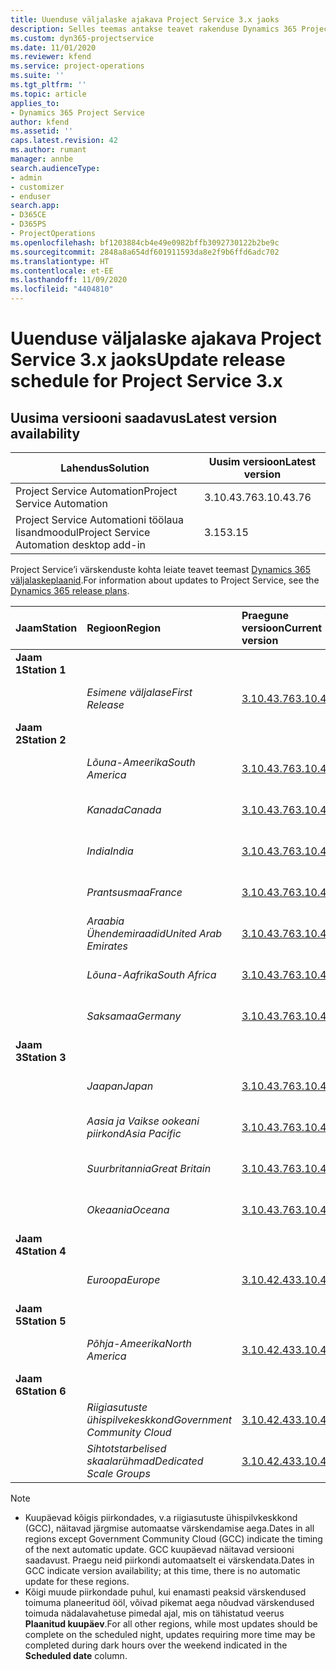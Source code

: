 ```yaml
---
title: Uuenduse väljalaske ajakava Project Service 3.x jaoks
description: Selles teemas antakse teavet rakenduse Dynamics 365 Project Service Automation saadaolevate ja tulevaste väljaannete kohta.
ms.custom: dyn365-projectservice
ms.date: 11/01/2020
ms.reviewer: kfend
ms.service: project-operations
ms.suite: ''
ms.tgt_pltfrm: ''
ms.topic: article
applies_to:
- Dynamics 365 Project Service
author: kfend
ms.assetid: ''
caps.latest.revision: 42
ms.author: rumant
manager: annbe
search.audienceType:
- admin
- customizer
- enduser
search.app:
- D365CE
- D365PS
- ProjectOperations
ms.openlocfilehash: bf1203884cb4e49e0982bffb3092730122b2be9c
ms.sourcegitcommit: 2848a8a654df601911593da8e2f9b6ffd6adc702
ms.translationtype: HT
ms.contentlocale: et-EE
ms.lasthandoff: 11/09/2020
ms.locfileid: "4404810"
---
```

# <a name="update-release-schedule-for-project-service-3x"></a><span data-ttu-id="05f65-103">Uuenduse väljalaske ajakava Project Service 3.x jaoks</span><span class="sxs-lookup"><span data-stu-id="05f65-103">Update release schedule for Project Service 3.x</span></span>

## <a name="latest-version-availability"></a><span data-ttu-id="05f65-104">Uusima versiooni saadavus</span><span class="sxs-lookup"><span data-stu-id="05f65-104">Latest version availability</span></span>

| <span data-ttu-id="05f65-105">Lahendus</span><span class="sxs-lookup"><span data-stu-id="05f65-105">Solution</span></span>  | <span data-ttu-id="05f65-106">Uusim versioon</span><span class="sxs-lookup"><span data-stu-id="05f65-106">Latest version</span></span> |
|-------|----|
| <span data-ttu-id="05f65-107">Project Service Automation</span><span class="sxs-lookup"><span data-stu-id="05f65-107">Project Service Automation</span></span>    | <span data-ttu-id="05f65-108">3.10.43.76</span><span class="sxs-lookup"><span data-stu-id="05f65-108">3.10.43.76</span></span> |
| <span data-ttu-id="05f65-109">Project Service Automationi töölaua lisandmoodul</span><span class="sxs-lookup"><span data-stu-id="05f65-109">Project Service Automation desktop add-in</span></span>                | <span data-ttu-id="05f65-110">3.15</span><span class="sxs-lookup"><span data-stu-id="05f65-110">3.15</span></span>          |

<span data-ttu-id="05f65-111">Project Service’i värskenduste kohta leiate teavet teemast [Dynamics 365 väljalaskeplaanid](https://docs.microsoft.com/dynamics365/release-plans/).</span><span class="sxs-lookup"><span data-stu-id="05f65-111">For information about updates to Project Service, see the [Dynamics 365 release plans](https://docs.microsoft.com/dynamics365/release-plans/).</span></span> 

| <span data-ttu-id="05f65-112">Jaam</span><span class="sxs-lookup"><span data-stu-id="05f65-112">Station</span></span>  | <span data-ttu-id="05f65-113">Regioon</span><span class="sxs-lookup"><span data-stu-id="05f65-113">Region</span></span> | <span data-ttu-id="05f65-114">Praegune versioon</span><span class="sxs-lookup"><span data-stu-id="05f65-114">Current version</span></span> | <span data-ttu-id="05f65-115">Järgmine versioon</span><span class="sxs-lookup"><span data-stu-id="05f65-115">Next version</span></span> |  <span data-ttu-id="05f65-116">Ajastatud kuupäev</span><span class="sxs-lookup"><span data-stu-id="05f65-116">Scheduled date</span></span>
| :---   | :---   | :---   | :---   |:---   |         
|<span data-ttu-id="05f65-117"><strong>Jaam 1</strong></span><span class="sxs-lookup"><span data-stu-id="05f65-117"><strong>Station 1</strong></span></span> | |  |  | |
| | <span data-ttu-id="05f65-118"><i>Esimene väljalase</i></span><span class="sxs-lookup"><span data-stu-id="05f65-118"><i>First Release</i></span></span> | [<span data-ttu-id="05f65-119">3.10.43.76</span><span class="sxs-lookup"><span data-stu-id="05f65-119">3.10.43.76</span></span>](whats-new-ur-25.md) | <span data-ttu-id="05f65-120">TBD</span><span class="sxs-lookup"><span data-stu-id="05f65-120">TBD</span></span> | <span data-ttu-id="05f65-121">20. november, 2020</span><span class="sxs-lookup"><span data-stu-id="05f65-121">November 20, 2020</span></span>
|<span data-ttu-id="05f65-122"><strong>Jaam 2</strong></span><span class="sxs-lookup"><span data-stu-id="05f65-122"><strong>Station 2</strong></span></span> | |  |  | |
| | <span data-ttu-id="05f65-123"><i>Lõuna-Ameerika</i></span><span class="sxs-lookup"><span data-stu-id="05f65-123"><i>South America</i></span></span> | [<span data-ttu-id="05f65-124">3.10.43.76</span><span class="sxs-lookup"><span data-stu-id="05f65-124">3.10.43.76</span></span>](whats-new-ur-25.md) | <span data-ttu-id="05f65-125">TBD</span><span class="sxs-lookup"><span data-stu-id="05f65-125">TBD</span></span> | <span data-ttu-id="05f65-126">27. november, 2020</span><span class="sxs-lookup"><span data-stu-id="05f65-126">November 27, 2020</span></span>
| | <span data-ttu-id="05f65-127"><i>Kanada</i></span><span class="sxs-lookup"><span data-stu-id="05f65-127"><i>Canada</i></span></span> | [<span data-ttu-id="05f65-128">3.10.43.76</span><span class="sxs-lookup"><span data-stu-id="05f65-128">3.10.43.76</span></span>](whats-new-ur-25.md) | <span data-ttu-id="05f65-129">TBD</span><span class="sxs-lookup"><span data-stu-id="05f65-129">TBD</span></span> | <span data-ttu-id="05f65-130">27. november, 2020</span><span class="sxs-lookup"><span data-stu-id="05f65-130">November 27, 2020</span></span> 
| | <span data-ttu-id="05f65-131"><i>India</i></span><span class="sxs-lookup"><span data-stu-id="05f65-131"><i>India</i></span></span> | [<span data-ttu-id="05f65-132">3.10.43.76</span><span class="sxs-lookup"><span data-stu-id="05f65-132">3.10.43.76</span></span>](whats-new-ur-25.md) | <span data-ttu-id="05f65-133">TBD</span><span class="sxs-lookup"><span data-stu-id="05f65-133">TBD</span></span> | <span data-ttu-id="05f65-134">27. november, 2020</span><span class="sxs-lookup"><span data-stu-id="05f65-134">November 27, 2020</span></span>
| | <span data-ttu-id="05f65-135"><i>Prantsusmaa</i></span><span class="sxs-lookup"><span data-stu-id="05f65-135"><i>France</i></span></span> | [<span data-ttu-id="05f65-136">3.10.43.76</span><span class="sxs-lookup"><span data-stu-id="05f65-136">3.10.43.76</span></span>](whats-new-ur-25.md) | <span data-ttu-id="05f65-137">TBD</span><span class="sxs-lookup"><span data-stu-id="05f65-137">TBD</span></span> | <span data-ttu-id="05f65-138">27. november, 2020</span><span class="sxs-lookup"><span data-stu-id="05f65-138">November 27, 2020</span></span>
| | <span data-ttu-id="05f65-139"><i>Araabia Ühendemiraadid</i></span><span class="sxs-lookup"><span data-stu-id="05f65-139"><i>United Arab Emirates</i></span></span> | [<span data-ttu-id="05f65-140">3.10.43.76</span><span class="sxs-lookup"><span data-stu-id="05f65-140">3.10.43.76</span></span>](whats-new-ur-25.md) | <span data-ttu-id="05f65-141">TBD</span><span class="sxs-lookup"><span data-stu-id="05f65-141">TBD</span></span> | <span data-ttu-id="05f65-142">27. november, 2020</span><span class="sxs-lookup"><span data-stu-id="05f65-142">November 27, 2020</span></span>
| | <span data-ttu-id="05f65-143"><i>Lõuna-Aafrika</i></span><span class="sxs-lookup"><span data-stu-id="05f65-143"><i>South Africa</i></span></span> | [<span data-ttu-id="05f65-144">3.10.43.76</span><span class="sxs-lookup"><span data-stu-id="05f65-144">3.10.43.76</span></span>](whats-new-ur-25.md) | <span data-ttu-id="05f65-145">TBD</span><span class="sxs-lookup"><span data-stu-id="05f65-145">TBD</span></span> | <span data-ttu-id="05f65-146">27. november, 2020</span><span class="sxs-lookup"><span data-stu-id="05f65-146">November 27, 2020</span></span>
| | <span data-ttu-id="05f65-147"><i>Saksamaa</i></span><span class="sxs-lookup"><span data-stu-id="05f65-147"><i>Germany</i></span></span> | [<span data-ttu-id="05f65-148">3.10.43.76</span><span class="sxs-lookup"><span data-stu-id="05f65-148">3.10.43.76</span></span>](whats-new-ur-25.md) | <span data-ttu-id="05f65-149">TBD</span><span class="sxs-lookup"><span data-stu-id="05f65-149">TBD</span></span> | <span data-ttu-id="05f65-150">27. november, 2020</span><span class="sxs-lookup"><span data-stu-id="05f65-150">November 27, 2020</span></span>
|<span data-ttu-id="05f65-151"><strong>Jaam 3</strong></span><span class="sxs-lookup"><span data-stu-id="05f65-151"><strong>Station 3</strong></span></span> | |  |  | |
| | <span data-ttu-id="05f65-152"><i>Jaapan</i></span><span class="sxs-lookup"><span data-stu-id="05f65-152"><i>Japan</i></span></span> | [<span data-ttu-id="05f65-153">3.10.43.76</span><span class="sxs-lookup"><span data-stu-id="05f65-153">3.10.43.76</span></span>](whats-new-ur-25.md) | <span data-ttu-id="05f65-154">TBD</span><span class="sxs-lookup"><span data-stu-id="05f65-154">TBD</span></span> | <span data-ttu-id="05f65-155">11. detsember 2020</span><span class="sxs-lookup"><span data-stu-id="05f65-155">December 11, 2020</span></span>
| | <span data-ttu-id="05f65-156"><i>Aasia ja Vaikse ookeani piirkond</i></span><span class="sxs-lookup"><span data-stu-id="05f65-156"><i>Asia Pacific</i></span></span> | [<span data-ttu-id="05f65-157">3.10.43.76</span><span class="sxs-lookup"><span data-stu-id="05f65-157">3.10.43.76</span></span>](whats-new-ur-25.md) | <span data-ttu-id="05f65-158">TBD</span><span class="sxs-lookup"><span data-stu-id="05f65-158">TBD</span></span> | <span data-ttu-id="05f65-159">11. detsember 2020</span><span class="sxs-lookup"><span data-stu-id="05f65-159">December 11, 2020</span></span>
| | <span data-ttu-id="05f65-160"><i>Suurbritannia</i></span><span class="sxs-lookup"><span data-stu-id="05f65-160"><i>Great Britain</i></span></span> | [<span data-ttu-id="05f65-161">3.10.43.76</span><span class="sxs-lookup"><span data-stu-id="05f65-161">3.10.43.76</span></span>](whats-new-ur-25.md) | <span data-ttu-id="05f65-162">TBD</span><span class="sxs-lookup"><span data-stu-id="05f65-162">TBD</span></span> | <span data-ttu-id="05f65-163">11. detsember 2020</span><span class="sxs-lookup"><span data-stu-id="05f65-163">December 11, 2020</span></span>
| | <span data-ttu-id="05f65-164"><i>Okeaania</i></span><span class="sxs-lookup"><span data-stu-id="05f65-164"><i>Oceana</i></span></span> | [<span data-ttu-id="05f65-165">3.10.43.76</span><span class="sxs-lookup"><span data-stu-id="05f65-165">3.10.43.76</span></span>](whats-new-ur-25.md) | <span data-ttu-id="05f65-166">TBD</span><span class="sxs-lookup"><span data-stu-id="05f65-166">TBD</span></span> | <span data-ttu-id="05f65-167">11. detsember 2020</span><span class="sxs-lookup"><span data-stu-id="05f65-167">December 11, 2020</span></span>
|<span data-ttu-id="05f65-168"><strong>Jaam 4</strong></span><span class="sxs-lookup"><span data-stu-id="05f65-168"><strong>Station 4</strong></span></span> | |  |  | |
| | <span data-ttu-id="05f65-169"><i>Euroopa</i></span><span class="sxs-lookup"><span data-stu-id="05f65-169"><i>Europe</i></span></span> |[<span data-ttu-id="05f65-170">3.10.42.43</span><span class="sxs-lookup"><span data-stu-id="05f65-170">3.10.42.43</span></span>](whats-new-ur-24.md) | [<span data-ttu-id="05f65-171">3.10.43.76</span><span class="sxs-lookup"><span data-stu-id="05f65-171">3.10.43.76</span></span>](whats-new-ur-25.md) | <span data-ttu-id="05f65-172">13. november, 2020</span><span class="sxs-lookup"><span data-stu-id="05f65-172">November 13, 2020</span></span>
|<span data-ttu-id="05f65-173"><strong>Jaam 5</strong></span><span class="sxs-lookup"><span data-stu-id="05f65-173"><strong>Station 5</strong></span></span> | |  |  | |
| | <span data-ttu-id="05f65-174"><i>Põhja-Ameerika</i></span><span class="sxs-lookup"><span data-stu-id="05f65-174"><i>North America</i></span></span> |[<span data-ttu-id="05f65-175">3.10.42.43</span><span class="sxs-lookup"><span data-stu-id="05f65-175">3.10.42.43</span></span>](whats-new-ur-24.md) | [<span data-ttu-id="05f65-176">3.10.43.76</span><span class="sxs-lookup"><span data-stu-id="05f65-176">3.10.43.76</span></span>](whats-new-ur-25.md) | <span data-ttu-id="05f65-177">20. november, 2020</span><span class="sxs-lookup"><span data-stu-id="05f65-177">November 20, 2020</span></span>
|<span data-ttu-id="05f65-178"><strong>Jaam 6</strong></span><span class="sxs-lookup"><span data-stu-id="05f65-178"><strong>Station 6</strong></span></span> | |  |  | |
| | <span data-ttu-id="05f65-179"><i>Riigiasutuste ühispilvekeskkond</i></span><span class="sxs-lookup"><span data-stu-id="05f65-179"><i>Government Community Cloud</i></span></span> |[<span data-ttu-id="05f65-180">3.10.42.43</span><span class="sxs-lookup"><span data-stu-id="05f65-180">3.10.42.43</span></span>](whats-new-ur-24.md) | [<span data-ttu-id="05f65-181">3.10.43.76</span><span class="sxs-lookup"><span data-stu-id="05f65-181">3.10.43.76</span></span>](whats-new-ur-25.md) | <span data-ttu-id="05f65-182">20. november, 2020</span><span class="sxs-lookup"><span data-stu-id="05f65-182">November 20, 2020</span></span>
| | <span data-ttu-id="05f65-183"><i>Sihtotstarbelised skaalarühmad</i></span><span class="sxs-lookup"><span data-stu-id="05f65-183"><i>Dedicated Scale Groups</i></span></span> |[<span data-ttu-id="05f65-184">3.10.42.43</span><span class="sxs-lookup"><span data-stu-id="05f65-184">3.10.42.43</span></span>](whats-new-ur-24.md) | [<span data-ttu-id="05f65-185">3.10.43.76</span><span class="sxs-lookup"><span data-stu-id="05f65-185">3.10.43.76</span></span>](whats-new-ur-25.md) | <span data-ttu-id="05f65-186">27. november, 2020</span><span class="sxs-lookup"><span data-stu-id="05f65-186">November 27, 2020</span></span>

>[!Note]
> - <span data-ttu-id="05f65-187">Kuupäevad kõigis piirkondades, v.a riigiasutuste ühispilvkeskkond (GCC), näitavad järgmise automaatse värskendamise aega.</span><span class="sxs-lookup"><span data-stu-id="05f65-187">Dates in all regions except Government Community Cloud (GCC) indicate the timing of the next automatic update.</span></span> <span data-ttu-id="05f65-188">GCC kuupäevad näitavad versiooni saadavust. Praegu neid piirkondi automaatselt ei värskendata.</span><span class="sxs-lookup"><span data-stu-id="05f65-188">Dates in GCC indicate version availability; at this time, there is no automatic update for these regions.</span></span>
> - <span data-ttu-id="05f65-189">Kõigi muude piirkondade puhul, kui enamasti peaksid värskendused toimuma planeeritud ööl, võivad pikemat aega nõudvad värskendused toimuda nädalavahetuse pimedal ajal, mis on tähistatud veerus **Plaanitud kuupäev**.</span><span class="sxs-lookup"><span data-stu-id="05f65-189">For all other regions, while most updates should be complete on the scheduled night, updates requiring more time may be completed during dark hours over the weekend indicated in the **Scheduled date** column.</span></span>
